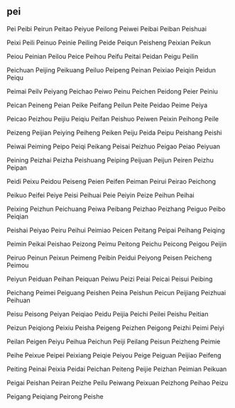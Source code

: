 pei
---

Pei Peibi Peirun Peitao Peiyue Peilong Peiwei Peibai Peiban Peishuai

Peixi Peili Peinuo Peinie Peiling Peide Peiqun Peisheng Peixian Peikun

Peiou Peinian Peilou Peice Peihou Peifu Peitai Peidan Peigu Peilin

Peichuan Peijing Peikuang Peiluo Peipeng Peinan Peixiao Peiqin Peidun Peiqu

Peimai Peilv Peiyang Peichao Peiwo Peinu Peichen Peidong Peier Peiniu

Peican Peineng Peian Peike Peifang Peilun Peite Peidao Peime Peiya

Peicao Peizhou Peijiu Peiqiu Peifan Peishuo Peiwen Peixin Peihong Peile

Peizeng Peijian Peiying Peiheng Peiken Peiju Peida Peipu Peishang Peishi

Peiwai Peiming Peipo Peiqi Peikang Peisai Peizhuo Peigao Peiao Peiyuan

Peining Peizhai Peizha Peishuang Peiping Peijuan Peijun Peiren Peizhu Peipan

Peidi Peixu Peidou Peiseng Peien Peifen Peiman Peirui Peirao Peichong

Peikuo Peifei Peiye Peisi Peihuai Peie Peiyin Peize Peihun Peihai

Peixing Peizhun Peichuang Peiwa Peibang Peizhao Peizhang Peiguo Peibo   Peiqian

Peishai Peiyao Peiru Peihui Peimiao Peicen Peitang Peipai Peihang Peiqing

Peimin Peikai Peishao Peizong Peimu Peitong Peichu Peicong Peigou Peijin

Peiruo Peinun Peixun Peimeng Peibin Peidui Peiyong Peisen Peicheng Peimou

Peiyun Peiduan Peihan Peiquan Peiwu Peizi Peiai Peicai Peisui Peibing

Peichang Peimei Peiguang Peishen Peina Peishun Peicun Peijiang Peizhuai Peihuan

Peisu Peisong Peiyan Peiqiao Peidu Peijia Peichi Peilei Peishu Peitian

Peizun Peiqiong Peixiu Peisha Peigeng Peizhen Peigong Peizhi Peimi Peiyi

Peilan Peigen Peiyu Peihua Peichun Peiji Peilang Peisun Peizheng Peimie

Peihe Peixue Peipei Peixiang Peiqie Peiyou Peige Peiguan Peijiao Peifeng

Peiting Peinai Peixia Peidai Peichan Peiteng Peijie Peizhan Peimian Peikuan

Peigai Peishan Peiran Peizhe Peilu Peiwang Peixuan Peizhong Peihao Peizu

Peigang Peiqiang Peirong Peishe 
